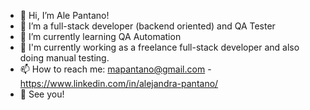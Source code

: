 - 👋 Hi, I’m Ale Pantano!
- 👀 I’m a full-stack developer (backend oriented) and QA Tester
- 🌱 I’m currently learning QA Automation
- 💞️ I'm currently working as a freelance full-stack developer and also doing manual testing.
- 📫 How to reach me: mapantano@gmail.com - https://www.linkedin.com/in/alejandra-pantano/
- 👋 See you!

<!---
mapantano/mapantano is a ✨ special ✨ repository because its `README.md` (this file) appears on your GitHub profile.
You can click the Preview link to take a look at your changes.
--->
